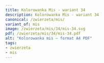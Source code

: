 ```yaml
---
title: Kolorowanka Mis - wariant 34
description: Kolorowanka Mis - wariant 34
canonical: /zwierzeta/mis/
variant_of: mis
image: /zwierzeta/mis/34/mis-34.svg
pdf: /zwierzeta/mis/34/mis-34.pdf
alt: "Kolorowanka mis – format A4 PDF"
tags:
- zwierzeta
- mis
---
```

